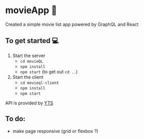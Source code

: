 # movieApp :movie_camera:
Created a simple movie list app powered by GraphQL and React

## To get started :computer:
1. Start the server
   - `cd movieQL`
   - `npm install`
   - `npm start`
  (to get out `cd ..`)
2. Start the client
   - `cd movieql-client`
   - `npm install`
   - `npm start`
  
API is provided by [YTS](https://yts.am/)


## To do:
- make page responsive (grid or flexbox ?)
